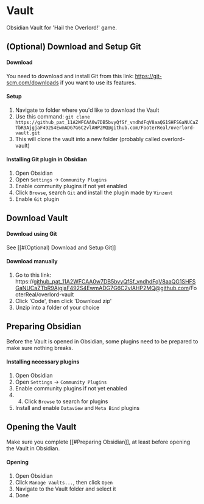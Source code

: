 # Vault
Obsidian Vault for 'Hail the Overlord!' game.
## (Optional) Download and Setup Git
#### Download
You need to download and install Git from this link: https://git-scm.com/downloads if you want to use its features.
#### Setup
1. Navigate to folder where you'd like to download the Vault
2. Use this command: `git clone https://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@github.com/FooterReal/overlord-vault.git`
3. This will clone the vault into a new folder (probably called overlord-vault)
#### Installing Git plugin in Obsidian
1. Open Obsidian
2. Open `Settings` -> `Community Plugins`
3. Enable community plugins if not yet enabled
4. Click `Browse`, search `Git` and install the plugin made by `Vinzent`
5. Enable `Git` plugin
## Download Vault
#### Download using Git
See [[#(Optional) Download and Setup Git]]
#### Download manually
1. Go to this link: https://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@github.com/FooterReal/overlord-vault
2. Click 'Code', then click 'Download zip'
3. Unzip into a folder of your choice

## Preparing Obsidian
Before the Vault is opened in Obsidian, some plugins need to be prepared to make sure nothing breaks.
#### Installing necessary plugins
1. Open Obsidian
2. Open `Settings` -> `Community Plugins`
3. Enable community plugins if not yet enabled
4. 4. Click `Browse` to search for plugins
5. Install and enable `Dataview` and `Meta Bind` plugins

## Opening the Vault
Make sure you complete [[#Preparing Obsidian]], at least before opening the Vault in Obsidian.

#### Opening
1. Open Obsidian
2. Click `Manage Vaults...`, then click `Open`
3. Navigate to the Vault folder and select it
4. Done